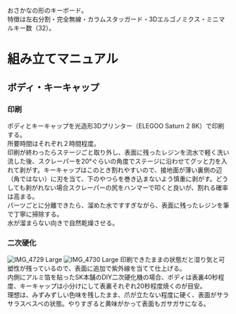 おさかなの形のキーボード。  
特徴は左右分割・完全無線・カラムスタッガード・3Dエルゴノミクス・ミニマルキー数（32）。  

# 組み立てマニュアル



## ボディ・キーキャップ  

### 印刷  
ボディとキーキャップを光造形3Dプリンター（ELEGOO Saturn 2 8K）で印刷する。  
所要時間はそれぞれ２時間程度。  
印刷が終わったらステージごと取り外し、表面に残ったレジンを流水で軽く洗い流した後、スクレーパーを20°ぐらいの角度でステージに沿わせてグッと力を入れて剥がす。キーキャップはこのとき割れやすいので、接地面が薄い裏側の辺（角ではない）に刃を当て、下のやつらを巻き込まないよう慎重に剥がす。どうしても剥がれない場合スクレーパーの尻をハンマーで叩くと良いが、割れる確率は高まる。  
パーツごとに分離できたら、溜めた水ですすぎながら、表面に残ったレジンを筆で丁寧に掃除する。  
水が溜まらない向きで自然乾燥させる。  
  
### 二次硬化  
![IMG_4729 Large](https://github.com/TakumaOnishi/Fish_Keyboard/assets/85474111/260fff64-7fd0-433c-bd41-8f1c946d15a3)
![IMG_4730 Large](https://github.com/TakumaOnishi/Fish_Keyboard/assets/85474111/96a55933-0ae3-46f0-b08f-7547261fa025)
印刷できたままの状態だと湿り気と可塑性が残っているので、表面に追加で紫外線を当てて仕上げる。  
内側にアルミ箔を貼ったSK本舗のDIY二次硬化機の場合、ボディは表裏40秒程度、キーキャップは小分けにして表裏それぞれ20秒程度焼くのが目安。  
理想は、みずみずしい色味を残したまま、爪が立たない程度に硬く、表面がサラサラスベスベの状態。やりすぎると黄味がかって表面もガサガサになる。  

